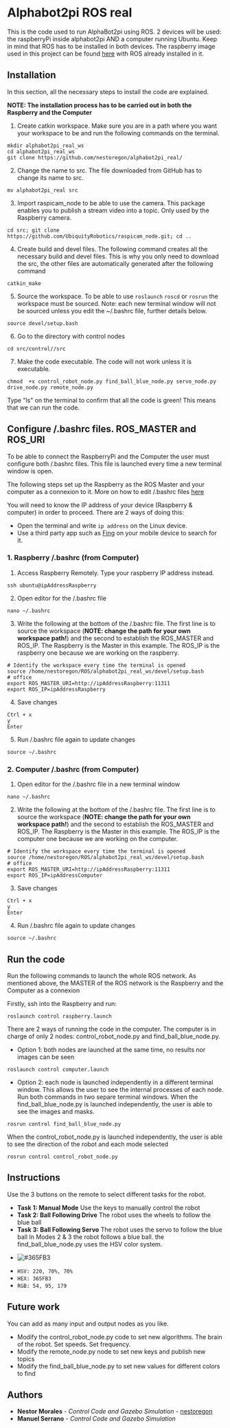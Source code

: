 # Alphabot2pi ROS real
This is the code used to run AlphaBot2pi using ROS. 2 devices will be used: the raspberryPi inside alphabot2pi AND a computer running Ubuntu. Keep in mind that ROS has to be installed in both devices. The raspberry image used in this project can be found [here](https://downloads.ubiquityrobotics.com/pi.html) with ROS already installed in it.

## Installation

In this section, all the necessary steps to install the code are explained.

**NOTE: The installation process has to be carried out in both the Raspberry and the Computer**

1. Create catkin workspace. Make sure you are in a path where you want your workspace to be and run the following commands on the terminal.
```
mkdir alphabot2pi_real_ws
cd alphabot2pi_real_ws
git clone https://github.com/nestoregon/alphabot2pi_real/
```
2. Change the name to src. The file downloaded from GitHub has to change its name to src.
```
mv alphabot2pi_real src 
```
3. Import raspicam_node to be able to use the camera. This package enables you to publish a stream video into a topic. Only used by the Raspberry camera.
```
cd src; git clone https://github.com/UbiquityRobotics/raspicam_node.git; cd ..
```
4. Create build and devel files. The following command creates all the necessary build and devel files. This is why you only need to download the src, the other files are automatically generated after the following command
```
catkin_make
```
5. Source the workspace. To be able to use ```roslaunch``` ```roscd``` or ```rosrun``` the workspace must be sourced. Note: each new terminal window will not be sourced unless you edit the ~/.bashrc file, further details below.
```
source devel/setup.bash
```
6. Go to the directory with control nodes
```
cd src/control//src
```
7. Make the code executable. The code will not work unless it is executable.
```
chmod  +x control_robot_node.py find_ball_blue_node.py servo_node.py drive_node.py remote_node.py
```
Type "ls" on the terminal to confirm that all the code is green! This means that we can run the code.

## Configure /.bashrc files. ROS_MASTER and ROS_URI

To be able to connect the RaspberryPi and the Computer the user must configure both /.bashrc files. This file is launched every time a new terminal window is open.

The following steps set up the Raspberry as the ROS Master and your computer as a connexion to it. More on how to edit /.bashrc files [here](http://answers.ros.org/question/272065/specification-of-ros_master_uri-and-ros_hostname/)

You will need to know the IP address of your device (Raspberry & computer) in order to proceed. There are 2 ways of doing this:
* Open the terminal and write ```ip address``` on the Linux device.
* Use a third party app such as [Fing](https://www.fing.com/) on your mobile device to search for it.

### 1. Raspberry /.bashrc (from Computer)
1. Access Raspberry Remotely. Type your raspberry IP address instead.

```
ssh ubuntu@ipAddressRaspberry
```
2. Open editor for the /.bashrc file
```
nano ~/.bashrc
```
3. Write the following at the bottom of the /.bashrc file. The first line is to source the workspace (**NOTE: change the path for your own workspace path!**) and the second to establish the ROS_MASTER and ROS_IP. The Raspberry is the Master in this example. The ROS_IP is the raspberry one because we are working on the raspberry.
```
# Identify the workspace every time the terminal is opened
source /home/nestoregon/ROS/alphabot2pi_real_ws/devel/setup.bash
# office
export ROS_MASTER_URI=http://ipAddressRaspberry:11311
export ROS_IP=ipAddressRaspberry
```
4. Save changes
```
Ctrl + x
y
Enter
```
5. Run /.bashrc file again to update changes
```
source ~/.bashrc
```

### 2. Computer /.bashrc (from Computer)

1. Open editor for the /.bashrc file in a new terminal window
```
nano ~/.bashrc
```
2. Write the following at the bottom of the /.bashrc file. The first line is to source the workspace (**NOTE: change the path for your own workspace path!**) and the second to establish the ROS_MASTER and ROS_IP. The Raspberry is the Master in this example. The ROS_IP is the computer one because we are working on the computer.
```
# Identify the workspace every time the terminal is opened
source /home/nestoregon/ROS/alphabot2pi_real_ws/devel/setup.bash
# office
export ROS_MASTER_URI=http://ipAddressRaspberry:11311
export ROS_IP=ipAddressComputer
```
3. Save changes
```
Ctrl + x
y
Enter
```
4. Run /.bashrc file again to update changes
```
source ~/.bashrc
```
## Run the code

Run the following commands to launch the whole ROS network. As mentioned above, the MASTER of the ROS network is the Raspberry and the Computer as a connexion

Firstly, ssh into the Raspberry and run:
```
roslaunch control raspberry.launch
```
There are 2 ways of running the code in the computer. The computer is in charge of only 2 nodes: control_robot_node.py and find_ball_blue_node.py.
* Option 1: both nodes are launched at the same time, no results nor images can be seen
```
roslaunch control computer.launch
```
* Option 2: each node is launched independently in a different terminal window. This allows the user to see the internal processes of each node. Run both commands in two separe terminal windows.
When the find_ball_blue_node.py is launched independently, the user is able to see the images and masks. 
``` 
rosrun control find_ball_blue_node.py
```
When the control_robot_node.py is launched independently, the user is able to see the direction of the robot and each mode selected
```
rosrun control control_robot_node.py
```
## Instructions
Use the 3 buttons on the remote to select different tasks for the robot.
* **Task 1: Manual Mode** Use the keys to manually control the robot
* **Task 2: Ball Following Drive** The robot uses the wheels to follow the blue ball
* **Task 3: Ball Following Servo** The robot uses the servo to follow the blue ball
In Modes 2 & 3 the robot follows a blue ball. the find_ball_blue_node.py uses the HSV color system.
- ![#365FB3](https://placehold.it/15/365FB3/000000?text=+) 
* `HSV: 220, 70%, 70%`
* `HEX: 365FB3`
* `RGB: 54, 95, 179`

## Future work
You can add as many input and output nodes as you like.
* Modify the control_robot_node.py code to set new algorithms. The brain of the robot. Set speeds. Set frequency. 
* Modify the remote_node.py node to set new keys and publish new topics
* Modify the find_ball_blue_node.py to set new values for different colors to find

## Authors

* **Nestor Morales** - *Control Code and Gazebo Simulation* - [nestoregon](https://github.com/nestoregon)
* **Manuel Serrano** - *Control Code and Gazebo Simulation*
